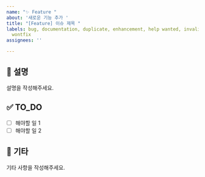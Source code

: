 ```yaml
---
name: "✨ Feature "
about: '새로운 기능 추가 '
title: "[Feature] 이슈 제목 "
labels: bug, documentation, duplicate, enhancement, help wanted, invalid, question,
  wontfix
assignees: ''

---
```


## 📄 설명
설명을 작성해주세요.

## ✅ TO_DO
- [ ] 해야할 일 1 
- [ ] 해야할 일 2

## 🔔 기타 
기타 사항을 작성해주세요.

